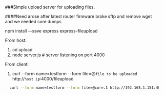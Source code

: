 ###Simple upload server for uploading files. 

####Need arose after latest router firmware broke sftp and remove wget and we needed core dumps

npm install --save express express-fileupload

From host:

1. cd upload
2. node server.js # server listening on port 4000

From client:
1. curl --form name=testform --form file=@`file to be uploaded` http://`host ip`:4000/fileupload
```bash
  curl --form name=testform --form file=@core.1 http://192.168.1.151:4000
``` 
